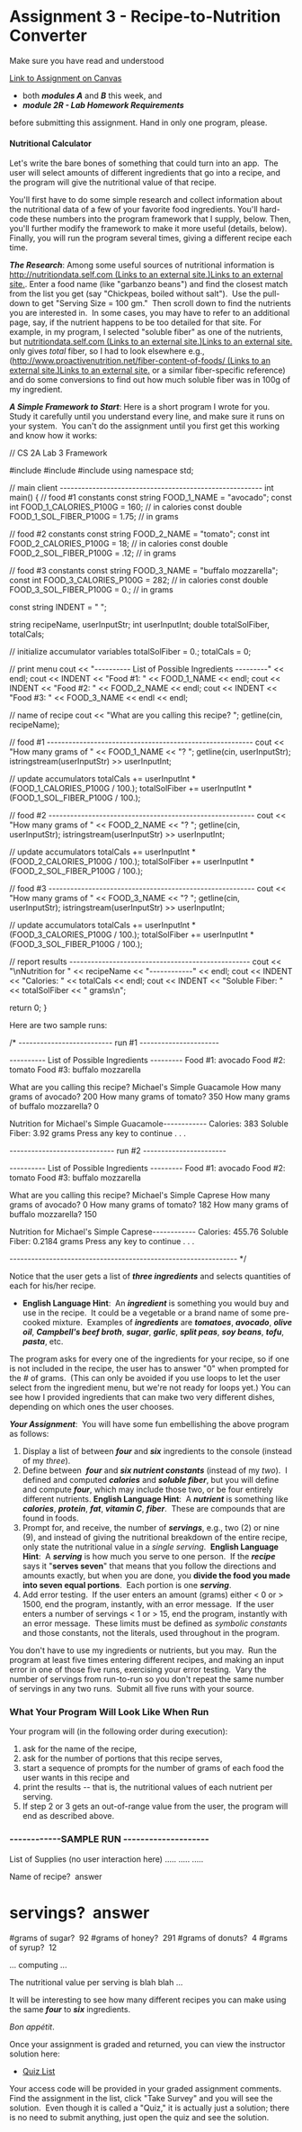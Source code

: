 Assignment 3 - Recipe-to-Nutrition Converter
============================================

Make sure you have read and understood  

[Link to Assignment on Canvas](https://foothillcollege.instructure.com/courses/7627/assignments/186521 )

*   both **_m_**_**odules A**_ and _**B**_ this week, and
*   _**module 2R - Lab Homework Requirements**_

before submitting this assignment. Hand in only one program, please. 

#### Nutritional Calculator

Let's write the bare bones of something that could turn into an app.  The user will select amounts of different ingredients that go into a recipe, and the program will give the nutritional value of that recipe.

You'll first have to do some simple research and collect information about the nutritional data of a few of your favorite food ingredients. You'll hard-code these numbers into the program framework that I supply, below. Then, you'll further modify the framework to make it more useful (details, below). Finally, you will run the program several times, giving a different recipe each time.

**_The Research_**: Among some useful sources of nutritional information is [http://nutritiondata.self.com (Links to an external site.)Links to an external site.](http://nutritiondata.self.com). Enter a food name (like "garbanzo beans") and find the closest match from the list you get (say "Chickpeas, boiled without salt").  Use the pull-down to get "Serving Size = 100 gm."  Then scroll down to find the nutrients you are interested in.  In some cases, you may have to refer to an additional page, say, if the nutrient happens to be too detailed for that site. For example, in my program, I selected "soluble fiber" as one of the nutrients, but [nutritiondata.self.com (Links to an external site.)Links to an external site.](http://nutritiondata.self.com) only gives _total_ fiber, so I had to look elsewhere e.g.,  ([http://www.proactivenutrition.net/fiber-content-of-foods/ (Links to an external site.)Links to an external site.](http://www.proactivenutrition.net/fiber-content-of-foods/) or a similar fiber-specific reference) and do some conversions to find out how much soluble fiber was in 100g of my ingredient.

_**A Simple Framework to Start**_: Here is a short program I wrote for you.  Study it carefully until you understand every line, and make sure it runs on your system.  You can't do the assignment until you first get this working and know how it works:

// CS 2A Lab 3 Framework

#include <iostream>
#include <string>
#include <sstream>
using namespace std;

// main client --------------------------------------------------------
int main()
{
   // food #1 constants
   const string FOOD\_1\_NAME = "avocado";
   const  int FOOD\_1\_CALORIES\_P100G = 160;  // in calories
   const  double FOOD\_1\_SOL\_FIBER\_P100G = 1.75;   // in grams

   // food #2 constants
   const  string FOOD\_2\_NAME = "tomato";
   const  int FOOD\_2\_CALORIES\_P100G = 18;  // in calories
   const  double FOOD\_2\_SOL\_FIBER\_P100G = .12;   // in grams

   // food #3 constants
   const  string FOOD\_3\_NAME = "buffalo mozzarella";
   const  int FOOD\_3\_CALORIES\_P100G = 282;  // in calories
   const  double FOOD\_3\_SOL\_FIBER\_P100G = 0.;   // in grams

   const  string INDENT = "   ";

   string recipeName, userInputStr;
   int userInputInt;
   double totalSolFiber, totalCals;

   // initialize accumulator variables
   totalSolFiber  = 0.;
   totalCals =  0;

   // print menu
   cout << "---------- List of Possible Ingredients ---------" << endl;
   cout << INDENT << "Food #1: " << FOOD\_1\_NAME << endl;
   cout << INDENT << "Food #2: " << FOOD\_2\_NAME << endl;
   cout << INDENT << "Food #3: " << FOOD\_3\_NAME << endl << endl;    

   // name of recipe
   cout << "What are you calling this recipe? ";
   getline(cin, recipeName);

   // food #1 ---------------------------------------------------------
   cout << "How many grams of " << FOOD\_1\_NAME << "? ";
   getline(cin, userInputStr);
   istringstream(userInputStr) >> userInputInt;

   // update accumulators
   totalCals += userInputInt \* (FOOD\_1\_CALORIES\_P100G / 100.);
   totalSolFiber  += userInputInt \* (FOOD\_1\_SOL\_FIBER\_P100G / 100.);

   // food #2 ---------------------------------------------------------
   cout << "How many grams of " << FOOD\_2\_NAME << "? ";
   getline(cin, userInputStr);
   istringstream(userInputStr) >> userInputInt;

   // update accumulators
   totalCals += userInputInt \* (FOOD\_2\_CALORIES\_P100G / 100.);
   totalSolFiber  += userInputInt \* (FOOD\_2\_SOL\_FIBER\_P100G / 100.);

   // food #3 ---------------------------------------------------------
   cout << "How many grams of " << FOOD\_3\_NAME << "? ";
   getline(cin, userInputStr);
   istringstream(userInputStr) >> userInputInt;

   // update accumulators
   totalCals += userInputInt \* (FOOD\_3\_CALORIES\_P100G / 100.);
   totalSolFiber  += userInputInt \* (FOOD\_3\_SOL\_FIBER\_P100G / 100.);   

   // report results --------------------------------------------------
   cout << "\\nNutrition for " << recipeName << "------------" << endl;
   cout << INDENT << "Calories: " << totalCals << endl;
   cout << INDENT << "Soluble Fiber: " << totalSolFiber << " grams\\n";

   return 0;
}

Here are two sample runs:

/\* -------------------------- run #1 ----------------------

---------- List of Possible Ingredients ---------
   Food #1: avocado
   Food #2: tomato
   Food #3: buffalo mozzarella

What are you calling this recipe? Michael's Simple Guacamole
How many grams of avocado? 200
How many grams of tomato? 350
How many grams of buffalo mozzarella? 0

Nutrition for Michael's Simple Guacamole------------
   Calories: 383
   Soluble Fiber: 3.92 grams
Press any key to continue . . .

----------------------------- run #2 -----------------------

---------- List of Possible Ingredients ---------
   Food #1: avocado
   Food #2: tomato
   Food #3: buffalo mozzarella

What are you calling this recipe? Michael's Simple Caprese
How many grams of avocado? 0
How many grams of tomato? 182
How many grams of buffalo mozzarella? 150

Nutrition for Michael's Simple Caprese------------
   Calories: 455.76
   Soluble Fiber: 0.2184 grams
Press any key to continue . . .

--------------------------------------------------------------- \*/

Notice that the user gets a list of _**three ingredients**_ and selects quantities of each for his/her recipe. 

*   **English Language Hint**:  An _**ingredient**_ is something you would buy and use in the recipe.  It could be a vegetable or a brand name of some pre-cooked mixture.  Examples of _**ingredients**_ are _**tomatoes**_, _**avocado**_, _**olive oil**_, _**Campbell's beef broth**_, _**sugar**_, _**garlic**_, _**split peas**_, _**soy beans**_, _**tofu**_, _**pasta**_, etc.

The program asks for every one of the ingredients for your recipe, so if one is not included in the recipe, the user has to answer "0" when prompted for the # of grams.  (This can only be avoided if you use loops to let the user select from the ingredient menu, but we're not ready for loops yet.) You can see how I provided ingredients that can make two very different dishes, depending on which ones the user chooses.

_**Your Assignment**_:  You will have some fun embellishing the above program as follows:

1.  Display a list of between _**four**_ and **_six_** ingredients to the console (instead of my _three_).
2.  Define between  _**four**_ and **_six nutrient constants_** (instead of my _two_).  I defined and computed _**calories**_ and _**soluble fiber**_, but you will define and compute _**four**_, which may include those two, or be four entirely different nutrients. **English Language Hint**:  A **_nutrient_** is something like _**calories**_, _**protein**_, _**fat**_, _**vitamin C**_, _**fiber**_.  These are compounds that are found in foods.
3.  Prompt for, and receive, the number of _**servings**_, e.g., two (2) or nine (9), and instead of giving the nutritional breakdown of the entire recipe, only state the nutritional value in a _single serving_.  **English Language Hint**:  A **_serving_** is how much you serve to one person.  If the _**recipe**_ says it "**serves seven**" that means that you follow the directions and amounts exactly, but when you are done, you **divide the food you made into seven equal portions**.  Each portion is one **_serving_**.
4.  Add error testing.  If the user enters an amount (grams) either < 0 or > 1500, end the program, instantly, with an error message.  If the user enters a number of servings < 1 or > 15, end the program, instantly with an error message.  These limits must be defined as _symbolic constants_ and those constants, not the literals, used throughout in the program.

You don't have to use my ingredients or nutrients, but you may.  Run the program at least five times entering different recipes, and making an input error in one of those five runs, exercising your error testing.  Vary the number of servings from run-to-run so you don't repeat the same number of servings in any two runs.  Submit all five runs with your source.

### What Your Program Will Look Like When Run

Your program will (in the following order during execution):

1.  ask for the name of the recipe,
2.  ask for the number of portions that this recipe serves,
3.  start a sequence of prompts for the number of grams of each food the user wants in this recipe and
4.  print the results -- that is, the nutritional values of each nutrient per serving.
5.  If step 2 or 3 gets an out-of-range value from the user, the program will end as described above.

### \------------SAMPLE RUN --------------------

List of Supplies (no user interaction here)
.....
.....
.....


Name of recipe?  answer
# servings?  answer

#grams of sugar?  92
#grams of honey?  291
#grams of donuts?  4
#grams of syrup?  12

... computing ...

The nutritional value per serving is blah blah ...

It will be interesting to see how many different recipes you can make using the same _**four**_ to **_six_** ingredients.

_Bon appétit_.

Once your assignment is graded and returned, you can view the instructor solution here:

*   [Quiz List](/courses/7627/quizzes)

Your access code will be provided in your graded assignment comments.  Find the assignment in the list, click "Take Survey" and you will see the solution.  Even though it is called a "Quiz," it is actually just a solution; there is no need to submit anything, just open the quiz and see the solution.
